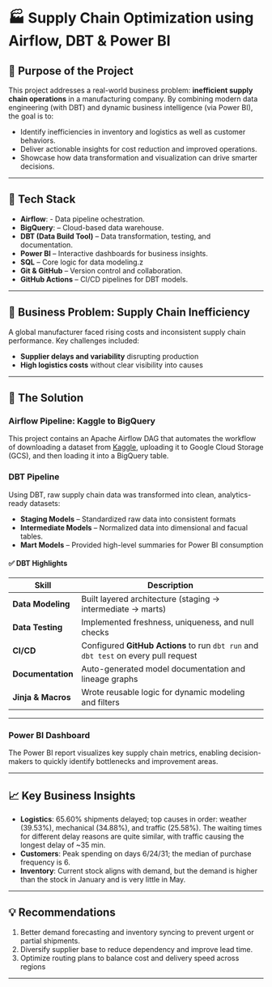# 🏭 Supply Chain Optimization using Airflow, DBT & Power BI

## 🚀 Purpose of the Project

This project addresses a real-world business problem: **inefficient supply chain operations** in a manufacturing company. By combining modern data engineering (with DBT) and dynamic business intelligence (via Power BI), the goal is to:

- Identify inefficiencies in inventory and logistics as well as customer behaviors.
- Deliver actionable insights for cost reduction and improved operations.
- Showcase how data transformation and visualization can drive smarter decisions.

---

## 🔧 Tech Stack

- **Airflow**: - Data pipeline ochestration.
- **BigQuery**: – Cloud-based data warehouse.     
- **DBT (Data Build Tool)** – Data transformation, testing, and documentation.
- **Power BI** – Interactive dashboards for business insights.
- **SQL** – Core logic for data modeling.z
- **Git & GitHub** – Version control and collaboration.
- **GitHub Actions** – CI/CD pipelines for DBT models.

---

## 🧠 Business Problem: Supply Chain Inefficiency

A global manufacturer faced rising costs and inconsistent supply chain performance. Key challenges included:

- **Supplier delays and variability** disrupting production
- **High logistics costs** without clear visibility into causes

---

## 🧩 The Solution

### Airflow Pipeline: Kaggle to BigQuery

This project contains an Apache Airflow DAG that automates the workflow of downloading a dataset from [Kaggle](https://www.kaggle.com/datasets/ziya07/smart-logistics-supply-chain-dataset), uploading it to Google Cloud Storage (GCS), and then loading it into a BigQuery table.

### DBT Pipeline

Using DBT, raw supply chain data was transformed into clean, analytics-ready datasets:

- **Staging Models** – Standardized raw data into consistent formats
- **Intermediate Models** – Normalized data into dimensional and facual tables.
- **Mart Models** – Provided high-level summaries for Power BI consumption

#### ✅ DBT Highlights

| Skill | Description |
|-------|-------------|
| **Data Modeling** | Built layered architecture (staging → intermediate → marts) |
| **Data Testing** | Implemented freshness, uniqueness, and null checks |
| **CI/CD** | Configured **GitHub Actions** to run `dbt run` and `dbt test` on every pull request |
| **Documentation** | Auto-generated model documentation and lineage graphs |
| **Jinja & Macros** | Wrote reusable logic for dynamic modeling and filters |

---

### Power BI Dashboard 

The Power BI report visualizes key supply chain metrics, enabling decision-makers to quickly identify bottlenecks and improvement areas.

---

## 📈 Key Business Insights

- **Logistics**: 65.60% shipments delayed; top causes in order: weather (39.53%), mechanical (34.88%), and traffic (25.58%). The waiting times for different delay reasons are quite similar, with traffic causing the longest delay of ~35 min.
- **Customers**: Peak spending on days 6/24/31; the median of purchase frequency is 6.
- **Inventory**: Current stock aligns with demand, but the demand is higher than the stock in January and is very little in May.
---

## 💡 Recommendations

1. Better demand forecasting and inventory syncing to prevent urgent or partial shipments.
2. Diversify supplier base to reduce dependency and improve lead time.
3. Optimize routing plans to balance cost and delivery speed across regions

---


